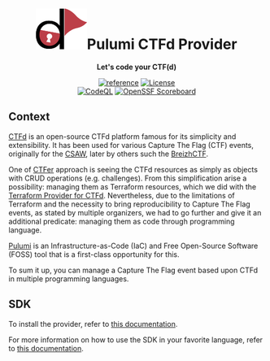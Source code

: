 <div align="center">
    <h1><img src="res/ctfd.png">Pulumi CTFd Provider</h1>
    <p><b>Let's code your CTF(d)</b><p>
    <a href="https://pkg.go.dev/github.com/ctfer-io/pulumi-ctfd"><img src="https://shields.io/badge/-reference-blue?logo=go&style=for-the-badge" alt="reference"></a>
    <a href=""><img src="https://img.shields.io/github/license/ctfer-io/pulumi-ctfd?style=for-the-badge" alt="License"></a>
	<br>
	<a href="https://github.com/ctfer-io/pulumi-ctfd/actions/workflows/codeql-analysis.yaml"><img src="https://img.shields.io/github/actions/workflow/status/ctfer-io/pulumi-ctfd/codeql-analysis.yaml?style=for-the-badge&label=CodeQL" alt="CodeQL"></a>
    <a href="https://securityscorecards.dev/viewer/?uri=github.com/ctfer-io/pulumi-ctfd"><img src="https://img.shields.io/ossf-scorecard/github.com/ctfer-io/pulumi-ctfd?label=openssf%20scorecard&style=for-the-badge" alt="OpenSSF Scoreboard"></a>
</div>

## Context

[CTFd](https://ctfd.io) is an open-source CTFd platform famous for its simplicity and extensibility.
It has been used for various Capture The Flag (CTF) events, originally for the [CSAW](https://www.csaw.io/ctf), later by others such the [BreizhCTF](https://www.breizhctf.com/).

One of [CTFer](https://ctfer.io) approach is seeing the CTFd resources as simply as objects with CRUD operations (e.g. challenges).
From this simplification arise a possibility: managing them as Terraform resources, which we did with the [Terraform Provider for CTFd](https://github.com/ctfer-io/terraform-provider-ctfd).
Nevertheless, due to the limitations of Terraform and the necessity to bring reproducibility to Capture The Flag events, as stated by multiple organizers, we had to go further and give it an additional predicate: managing them as code through programming language.

[Pulumi](https://www.pulumi.com/docs/get-started) is an Infrastructure-as-Code (IaC) and Free Open-Source Software (FOSS) tool that is a first-class opportunity for this.

To sum it up, you can manage a Capture The Flag event based upon CTFd in multiple programming languages.

## SDK

To install the provider, refer to [this documentation](/docs/installation-configuration.md).

For more information on how to use the SDK in your favorite language, refer to [this documentation](/docs/_index.md).

